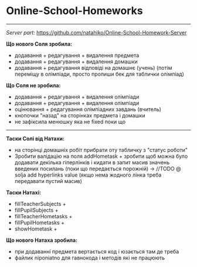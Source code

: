 # Online-School-Homeworks
---
*Server part:* https://github.com/natahiko/Online-School-Homework-Server


**Що нового Соля зробила:**
- додавання + редагування + видалення предмета
- додавання + редагування + видалення домашки
- додавання + редагування відповіді на домашнє (учень) (потім переміщу в олімпіади, просто пропиши бек для таблички олімпіад)

**Що Соля не зробила:**
- додавання + редагування + видалення олімпіади
- додавання + редагування + видалення олімпіади
- оцінювання + редагування олімпіадних завдань (вчитель)
- кнопочки "назад" на сторінках предмета і домашки
- не зафіксила менюшку яка не fixed поки що
---
**Таски Солі від Натахи:**
* на сторінці домашніх робіт прибрати оту табличку з "статус роботи"
* Зробити валідацію на поля addHometask + зробити щоб можна було додавати декілька гіперлінків і кидати в запит масив значень введених посилань (поки що передається порожній) -> //TODO @ solja add hyperlinks value (якщо нема жодного лінка треба передавати пустий масив)


**Таски Натахі:**
* fillTeacherSubjects +
* fillPupilSubjects +
* fillTeacherHometasks +
* fillPupilHometasks +
* showHometask + 

**Що нового Натаха зробила:**
* при додаванні предмета вертається код і юзається там де треба
* файлик niponiatno для гавнокода і методів які не працюють